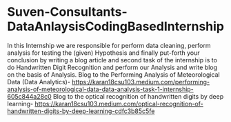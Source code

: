 # Suven-Consultants-DataAnlaysisCodingBasedInternship
In this Internship we are  responsible for perform data cleaning, perform analysis for testing the (given) Hypothesis and finally put-forth your conclusion by writing a blog article and second task of the internship is to do Handwritten Digit Recognition and perform our Analysis and write blog on the basis of Analysis.
Blog to the Performing Analysis of Meteorological Data (Data Analytics)- https://karan18csu103.medium.com/performing-analysis-of-meteorological-data-data-analysis-task-1-internship-605c844a28c0
Blog to the optical recognition of handwritten digits by deep learning- https://karan18csu103.medium.com/optical-recognition-of-handwritten-digits-by-deep-learning-cdfc3b85c5fe
